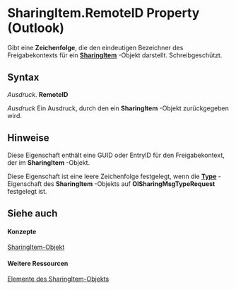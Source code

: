 
# SharingItem.RemoteID Property (Outlook)

Gibt eine  **Zeichenfolge**, die den eindeutigen Bezeichner des Freigabekontexts für ein **[SharingItem](63dd3451-44f3-7cc4-c6e2-7dad5835a7d2.md)** -Objekt darstellt. Schreibgeschützt.


## Syntax

 _Ausdruck_. **RemoteID**

 _Ausdruck_ Ein Ausdruck, durch den ein **SharingItem** -Objekt zurückgegeben wird.


## Hinweise

Diese Eigenschaft enthält eine GUID oder EntryID für den Freigabekontext, der im  **SharingItem** -Objekt.

Diese Eigenschaft ist eine leere Zeichenfolge festgelegt, wenn die  **[Type](1077b74f-38ee-8932-792d-64033bc66525.md)** -Eigenschaft des **SharingItem** -Objekts auf **OlSharingMsgTypeRequest** festgelegt ist.


## Siehe auch


#### Konzepte


[SharingItem-Objekt](63dd3451-44f3-7cc4-c6e2-7dad5835a7d2.md)
#### Weitere Ressourcen


[Elemente des SharingItem-Objekts](http://msdn.microsoft.com/library/719ad60e-2242-2c54-778f-006b61690389%28Office.15%29.aspx)